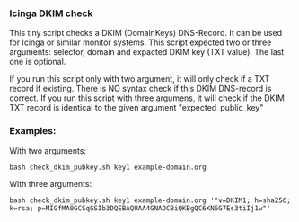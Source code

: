 ### Icinga DKIM check 

This tiny script checks a DKIM (DomainKeys) DNS-Record. It can be used for Icinga or similar monitor systems. 
This script expected two or three arguments: selector, domain and expacted DKIM key (TXT value). The last one is optional. 

If you run this script only with two argument, it will only check if a TXT record if existing. There is NO syntax check if this 
DKIM DNS-record is correct. If you run this script with three argumens, it will check if the DKIM TXT record is identical to the given argument "expected_public_key"


### Examples: 


With two arguments: 
```
bash check_dkim_pubkey.sh key1 example-domain.org 
```


With three arguments:
```
bash check_dkim_pubkey.sh key1 example-domain.org '"v=DKIM1; h=sha256; k=rsa; p=MIGfMA0GCSqGSIb3DQEBAQUAA4GNADCBiQKBgQC6KN6G7Es3tiIj1w"'
```
